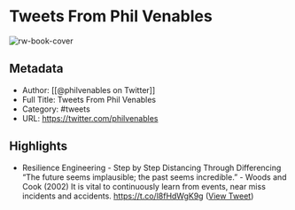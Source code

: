 # Tweets From Phil Venables

![rw-book-cover](https://pbs.twimg.com/profile_images/1394436694733213705/x3_Fh6jv.jpg)

## Metadata
- Author: [[@philvenables on Twitter]]
- Full Title: Tweets From Phil Venables
- Category: #tweets
- URL: https://twitter.com/philvenables

## Highlights
- Resilience Engineering - Step by Step
  Distancing Through Differencing
  “The future seems implausible; the past seems incredible.” - Woods and Cook (2002)
  It is vital to continuously learn from events, near miss incidents and accidents.
  https://t.co/l8fHdWgK9g ([View Tweet](https://twitter.com/philvenables/status/1683467568110276608))
